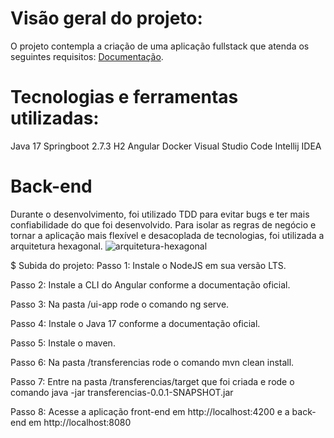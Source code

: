 # Visão geral do projeto:

O projeto contempla a criação de uma aplicação fullstack que atenda os seguintes requisitos:
[Documentação](https://github.com/SoaresEnzo/avaliacao-full-stack/blob/main/requirements.md).

# Tecnologias e ferramentas utilizadas:
Java 17
Springboot 2.7.3
H2
Angular
Docker
Visual Studio Code
Intellij IDEA

# Back-end
Durante o desenvolvimento, foi utilizado TDD para evitar bugs e ter mais confiabilidade do que foi desenvolvido.
Para isolar as regras de negócio e tornar a aplicação mais flexível e desacoplada de tecnologias, foi utilizada a arquitetura hexagonal.
![arquitetura-hexagonal](https://user-images.githubusercontent.com/62313997/188759813-180f0f67-6137-4b8c-8b4d-ff02d4bc6da2.svg)


$ Subida do projeto:
Passo 1:
Instale o NodeJS em sua versão LTS.

Passo 2:
Instale a CLI do Angular conforme a documentação oficial.

Passo 3:
Na pasta /ui-app rode o comando ng serve. 

Passo 4:
Instale o Java 17 conforme a documentação oficial.

Passo 5:
Instale o maven.

Passo 6:
Na pasta /transferencias rode o comando mvn clean install.

Passo 7:
Entre na pasta /transferencias/target que foi criada e rode o comando java -jar transferencias-0.0.1-SNAPSHOT.jar

Passo 8:
Acesse a aplicação front-end em http://localhost:4200 e a back-end em http://localhost:8080

